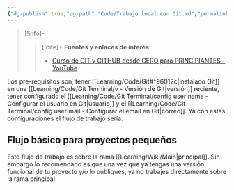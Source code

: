 ```yaml
---
{"dg-publish":true,"dg-path":"Code/Trabajo local con Git.md","permalink":"/code/trabajo-local-con-git/","created":"2024-04-04T14:27","updated":"2024-04-04T14:27"}
---
```



> [!info]-
>> [!cite]+ **Fuentes y enlaces de interés:**
>> - [Curso de GIT y GITHUB desde CERO para PRINCIPIANTES - YouTube](https://youtube.com/watch?v=3GymExBkKjE)

Los pre-requisitos son,  tener [[Learning/Code/Git#^96012c\|instalado Git]] en una [[Learning/Code/Git Terminal/v - Versión de Git\|versión]] reciente, tener configurado el [[Learning/Code/Git Terminal/config user name - Configurar el usuario en Git\|usuario]] y el [[Learning/Code/Git Terminal/config user mail - Configurar el email en Git\|correo]]. Ya con estas configuraciones el flujo de trabajo sería:

## Flujo básico para proyectos pequeños

<style> .container {font-family: sans-serif; text-align: center;} .button-wrapper button {z-index: 1;height: 40px; width: 100px; margin: 10px;padding: 5px;} .excalidraw .App-menu_top .buttonList { display: flex;} .excalidraw-wrapper { height: 800px; margin: 50px; position: relative;} :root[dir="ltr"] .excalidraw .layer-ui__wrapper .zen-mode-transition.App-menu_bottom--transition-left {transform: none;} </style><script src="https://cdn.jsdelivr.net/npm/react@17/umd/react.production.min.js"></script><script src="https://cdn.jsdelivr.net/npm/react-dom@17/umd/react-dom.production.min.js"></script><script type="text/javascript" src="https://cdn.jsdelivr.net/npm/@excalidraw/excalidraw@0/dist/excalidraw.production.min.js"></script><div id="Crear_tu_primer_commit_en_Gitexcalidraw.md1"></div><script>(function(){const InitialData={"type":"excalidraw","version":2,"source":"https://github.com/zsviczian/obsidian-excalidraw-plugin/releases/tag/2.1.1","elements":[{"type":"text","version":201,"versionNonce":813084341,"isDeleted":false,"id":"EKbWUaTM","fillStyle":"solid","strokeWidth":2,"strokeStyle":"solid","roughness":1,"opacity":100,"angle":0,"x":-767.2704766085582,"y":-373.5174910255351,"strokeColor":"#1e1e1e","backgroundColor":"transparent","width":255.2034454345703,"height":21.26021472107037,"seed":1469680251,"groupIds":["MAm3phHRPRpKVX00Q37O5"],"frameId":null,"roundness":null,"boundElements":[],"updated":1712263242149,"link":null,"locked":false,"fontSize":17.008171776856294,"fontFamily":1,"text":"Crear la carpeta del proyecto","rawText":"Crear la carpeta del proyecto","textAlign":"left","verticalAlign":"top","containerId":null,"originalText":"Crear la carpeta del proyecto","lineHeight":1.25},{"type":"text","version":134,"versionNonce":997789717,"isDeleted":false,"id":"GrZ10yEZ","fillStyle":"solid","strokeWidth":2,"strokeStyle":"solid","roughness":1,"opacity":100,"angle":0,"x":-339.2890310569031,"y":-375.3873842649471,"strokeColor":"#1e1e1e","backgroundColor":"transparent","width":102.43988037109375,"height":25,"seed":983073563,"groupIds":["MAm3phHRPRpKVX00Q37O5"],"frameId":null,"roundness":null,"boundElements":[],"updated":1712263242149,"link":null,"locked":false,"fontSize":20,"fontFamily":1,"text":"Iniciar Git","rawText":"Iniciar Git","textAlign":"left","verticalAlign":"top","containerId":null,"originalText":"Iniciar Git","lineHeight":1.25},{"type":"text","version":142,"versionNonce":1852327285,"isDeleted":false,"id":"MOWGROs7","fillStyle":"solid","strokeWidth":2,"strokeStyle":"solid","roughness":1,"opacity":100,"angle":0,"x":-96.56988376444849,"y":-385.7403528676404,"strokeColor":"#1e1e1e","backgroundColor":"transparent","width":293.6196594238281,"height":25,"seed":544171963,"groupIds":["MAm3phHRPRpKVX00Q37O5"],"frameId":null,"roundness":null,"boundElements":[],"updated":1712263242149,"link":null,"locked":false,"fontSize":20,"fontFamily":1,"text":"Comenzar a crear el proyecto","rawText":"Comenzar a crear el proyecto","textAlign":"left","verticalAlign":"top","containerId":null,"originalText":"Comenzar a crear el proyecto","lineHeight":1.25},{"type":"text","version":668,"versionNonce":1552535253,"isDeleted":false,"id":"N6nUtvwp","fillStyle":"solid","strokeWidth":2,"strokeStyle":"solid","roughness":1,"opacity":100,"angle":0,"x":-421.4365872663669,"y":-69.1568862206762,"strokeColor":"#1e1e1e","backgroundColor":"transparent","width":272.9996643066406,"height":25,"seed":1061206107,"groupIds":["MAm3phHRPRpKVX00Q37O5"],"frameId":null,"roundness":null,"boundElements":[],"updated":1712263242149,"link":null,"locked":false,"fontSize":20,"fontFamily":1,"text":"Añadirlo al área de staging","rawText":"Añadirlo al área de staging","textAlign":"left","verticalAlign":"top","containerId":null,"originalText":"Añadirlo al área de staging","lineHeight":1.25},{"type":"line","version":418,"versionNonce":343092277,"isDeleted":false,"id":"y9uCli6Ub2Q-OJ-FLpYGJ","fillStyle":"cross-hatch","strokeWidth":1,"strokeStyle":"solid","roughness":1,"opacity":100,"angle":0,"x":-239.00585509120958,"y":-451.081941326607,"strokeColor":"#de4c36","backgroundColor":"#DE4C36","width":114.13922381625349,"height":117.42537669800363,"seed":1692333307,"groupIds":["VxsLNquW69u2s_U0Ldlpd","MAm3phHRPRpKVX00Q37O5"],"frameId":null,"roundness":null,"boundElements":[],"updated":1712263242149,"link":null,"locked":false,"startBinding":null,"endBinding":null,"lastCommittedPoint":null,"startArrowhead":null,"endArrowhead":null,"points":[[0,0],[-49.83435461031798,-51.26722046855237],[-49.83435461031798,-51.26722046855237],[-50.986701223479876,-52.236062325634734],[-52.26470370293842,-52.92809221573914],[-53.62654252459387,-53.34331016620612],[-55.03037095138122,-53.481716141378186],[-56.43436945920026,-53.34331016620618],[-57.79670831908921,-52.92809221573912],[-59.07554759722427,-52.23606232563468],[-60.229067769505605,-51.267220468552395],[-70.57741343780252,-40.62076116145204],[-57.45003895520421,-27.115216611483874],[-57.45003895520421,-27.115216611483874],[-56.28805555078054,-27.429814401716303],[-55.10184920580724,-27.578073794166414],[-53.90916277352213,-27.5597830621941],[-52.72773910716323,-27.374726979545425],[-51.57533126482997,-27.022686820352604],[-50.46966849327791,-26.503452607782556],[-49.428507252227035,-25.81680386616018],[-48.469583591674194,-24.96253061865275],[-47.63566268625621,-23.969341947769237],[-46.96626456452276,-22.890582467965714],[-46.46121914544234,-21.74492086951406],[-46.12036315122438,-20.551027592493256],[-45.94352650083721,-19.327566077754284],[-45.93053911324856,-18.093210264989864],[-46.08123771066823,-16.866630594278817],[-46.39545221206447,-15.666487006858482],[-33.744253594207976,-2.650376582322451],[-33.744253594207976,-2.650376582322451],[-32.57742288037787,-2.973380445107784],[-31.384712636748333,-3.128521828263615],[-30.18436915641155,-3.1154507704014023],[-28.994652338941762,-2.9337963124495037],[-27.833815280672408,-2.583208493019063],[-26.720124684419147,-2.0633198526523415],[-25.671826843273863,-1.373769931119094],[-24.707174853569825,-0.5142052674168198],[-24.10659832054577,0.16910134294485601],[-23.58610274053622,0.8971400179903384],[-23.145681310300148,1.663523962378676],[-22.78533402983743,2.4618698803828423],[-22.30487552471466,4.128896956260796],[-22.144720421926593,5.8471233832829785],[-22.304875524714625,7.56545479872169],[-22.785334029837443,9.232803839077175],[-23.14568131030019,10.031394730053217],[-23.586102740536262,10.798076141621856],[-24.106598320545714,11.526464778055924],[-24.707174853569853,12.21017034440046],[-25.37174267399999,12.828286147303995],[-26.0797423867115,13.363993042432952],[-26.824976238905748,13.817277031331827],[-27.60123287130091,14.188152112456166],[-29.222043875222553,14.682640555242285],[-30.892552556637455,14.847472369246923],[-32.56314287694755,14.682640555242296],[-34.18420560079633,14.188152112456153],[-34.9606595271885,13.817277031331848],[-35.70611788634463,13.363993042432908],[-36.41438972870708,12.828286147304006],[-37.07927049823566,12.210170344400536],[-37.95228282800363,11.163344841301702],[-38.64387992600807,10.022442717734275],[-39.15404818576647,8.809287565887928],[-39.482774000796084,7.545695978724417],[-39.6300505678559,6.253484549205737],[-39.595871083704566,4.954469870293799],[-39.38021513861818,3.6704755341780846],[-38.98307592935558,2.4233181338207572],[-50.78135218892086,-9.714837156044961],[-50.78269242745145,22.22775209844784],[-50.78269242745145,22.22775209844784],[-49.55916350085894,22.982289849833975],[-48.469583591674194,23.92953034020841],[-47.869007058650226,24.612843949797792],[-47.34851147864077,25.34090362252665],[-46.90809004840452,26.107326062667667],[-46.547742767941834,26.905720975266163],[-46.06728426281901,28.572923031838467],[-45.907129160031104,30.291436427199216],[-46.067284262819015,32.01018079707638],[-46.5477427679418,33.678089775653596],[-46.90809004840453,34.47702362879042],[-47.348511478640816,35.24409699711424],[-47.8690070586502,35.97291958567002],[-48.46958359167422,36.65712209718633],[-49.13417862506947,37.27491593561243],[-49.84224637019372,37.81033586240278],[-50.587582271007136,38.26338887678522],[-51.36395455850388,38.634067979531906],[-52.984942446698696,39.12830445011842],[-54.65546473459594,39.29304527416206],[-56.32574890904888,39.12830445011838],[-57.94604966987512,38.634067979532034],[-58.72190491103546,38.26338887678523],[-59.466604708789674,37.810335862402695],[-60.17393090061523,37.274915935612455],[-60.83766192236891,36.65712209718633],[-61.43823845539302,35.97292658489778],[-61.9587340354025,35.244117994797534],[-62.39915546563867,34.477065624157035],[-62.75950274610139,33.67816676715895],[-63.23996125122406,32.010327780859654],[-63.400116354012056,30.291667401715735],[-63.23996125122409,28.573237997088214],[-62.75950274610133,26.906112932021372],[-62.399155465638714,26.107739017106212],[-61.95873403540251,25.341344573876246],[-61.43823845539302,24.613298899602807],[-60.83766192236888,23.929992289241195],[-60.195541396516276,23.331390333363068],[-59.500842020491774,22.802157723922104],[-58.75883970790193,22.345920060903985],[-57.97481377397395,21.966288945838308],[-57.97481377397389,-10.273994963820371],[-57.97481377397389,-10.273994963820371],[-58.75979556330074,-10.651977760746025],[-59.50221627522879,-11.107739476275821],[-60.196650324843716,-11.63755302162173],[-60.83766192236891,-12.237694807609522],[-61.71627331970387,-13.289850222655865],[-62.41075159038704,-14.436918665889369],[-62.9213042332772,-15.656800075623668],[-63.24813194399181,-16.92740138939956],[-63.391445623010696,-18.226619045916973],[-63.351439162709795,-19.53235998271694],[-63.12832346356856,-20.822520638498535],[-62.72229922120445,-22.075004451189674],[-75.66286010008989,-35.389729929343204],[-109.83335802012797,-0.23714783533351635],[-109.83335802012797,-0.23714783533351635],[-110.77550999013457,0.9499246942246913],[-111.44847577411124,2.265919499708694],[-111.85225521260725,3.667822826853026],[-111.9868483587725,5.1126279206186],[-111.85225521260729,6.557328025968275],[-111.4484757741113,7.958902389407015],[-110.77550999013454,9.27435825435299],[-109.83335802012797,10.460685366153442],[-59.99811473641877,61.728824920802566],[-59.99811473641877,61.728824920802566],[-58.84550619846809,62.69781201186125],[-57.56736765418402,63.38995164766979],[-56.20548461146023,63.80523682900039],[-54.80164597981108,63.943660556625446],[-53.397640668750704,63.805236829000386],[-52.03525758779341,63.389951647669804],[-50.756282244832825,62.69781201186111],[-49.60250695100398,61.728824920802644],[-0.00044221068264960195,10.69875010032506],[-0.00044221068264960195,10.69875010032506],[0.9414121175183112,9.512010034086032],[1.6141710404400977,8.19605722396847],[2.017827754841405,6.793971916902247],[2.1523754574809857,5.348855357500569],[2.0178277548413917,3.903808790376541],[1.6141710404400553,2.50192296130178],[0.9414121175182545,1.1862851164339077],[-0.00044221068267802366,-2.1316282072803006e-14]]},{"type":"text","version":79,"versionNonce":906616213,"isDeleted":false,"id":"hPs7tG6D","fillStyle":"solid","strokeWidth":2,"strokeStyle":"solid","roughness":1,"opacity":100,"angle":0,"x":-5.693778408050775,"y":-518.9428580796609,"strokeColor":"#1e1e1e","backgroundColor":"transparent","width":126.25003051757812,"height":157.82282472444518,"seed":13409691,"groupIds":["MAm3phHRPRpKVX00Q37O5"],"frameId":null,"roundness":null,"boundElements":[{"id":"hhCCVWo7dqvHRJqcvUIG5","type":"arrow"}],"updated":1712263242149,"link":null,"locked":false,"fontSize":126.25825977955614,"fontFamily":1,"text":"🪄","rawText":"🪄","textAlign":"left","verticalAlign":"top","containerId":null,"originalText":"🪄","lineHeight":1.25},{"type":"text","version":1270,"versionNonce":1216570101,"isDeleted":false,"id":"cgObHpwf","fillStyle":"solid","strokeWidth":2,"strokeStyle":"solid","roughness":1,"opacity":100,"angle":0,"x":-70.31764420253114,"y":-67.94600011870244,"strokeColor":"#1e1e1e","backgroundColor":"transparent","width":377.29998779296875,"height":54.61239463404614,"seed":1849438779,"groupIds":["Xuq8HBEq0fiC9rAkiAXVc","MAm3phHRPRpKVX00Q37O5"],"frameId":null,"roundness":null,"boundElements":[{"id":"fxahWXBm--MrnzdS5FZq9","type":"arrow"}],"updated":1712263242149,"link":null,"locked":false,"fontSize":21.844957853618457,"fontFamily":1,"text":"Crear fichero o característica que\nresuelva un problema","rawText":"Crear fichero o característica que\nresuelva un problema","textAlign":"center","verticalAlign":"top","containerId":null,"originalText":"Crear fichero o característica que\nresuelva un problema","lineHeight":1.25},{"type":"text","version":594,"versionNonce":1348811861,"isDeleted":false,"id":"5hcgHkDJ","fillStyle":"solid","strokeWidth":2,"strokeStyle":"solid","roughness":1,"opacity":100,"angle":0,"x":38.49444127714048,"y":-235.23238639859375,"strokeColor":"#1e1e1e","backgroundColor":"transparent","width":137.6428680419922,"height":139.56612395322915,"seed":2114990811,"groupIds":["Xuq8HBEq0fiC9rAkiAXVc","MAm3phHRPRpKVX00Q37O5"],"frameId":null,"roundness":null,"boundElements":[{"id":"dcQZe_Fn6l_wdMvW4WMJN","type":"arrow"},{"id":"Jwjt6DLwjXrWdo6Y7rzqz","type":"arrow"}],"updated":1712263242149,"link":null,"locked":false,"fontSize":111.65289916258332,"fontFamily":1,"text":"🎁","rawText":"🎁","textAlign":"left","verticalAlign":"top","containerId":null,"originalText":"🎁","lineHeight":1.25},{"type":"arrow","version":200,"versionNonce":629467573,"isDeleted":false,"id":"L_ipG2WbPTzyqRjkP3fP0","fillStyle":"solid","strokeWidth":2,"strokeStyle":"solid","roughness":1,"opacity":100,"angle":0,"x":-541.5079972812149,"y":-424.6484566572272,"strokeColor":"#1e1e1e","backgroundColor":"transparent","width":170.658826326069,"height":2.3061973170230203,"seed":1088102267,"groupIds":["MAm3phHRPRpKVX00Q37O5"],"frameId":null,"roundness":{"type":2},"boundElements":[],"updated":1712263242149,"link":null,"locked":false,"startBinding":{"elementId":"AF18J6kB","focus":0.16702159482709805,"gap":20.946146220851944},"endBinding":null,"lastCommittedPoint":null,"startArrowhead":null,"endArrowhead":"arrow","points":[[0,0],[170.658826326069,-2.3061973170230203]]},{"type":"arrow","version":56,"versionNonce":151513877,"isDeleted":false,"id":"hhCCVWo7dqvHRJqcvUIG5","fillStyle":"solid","strokeWidth":2,"strokeStyle":"solid","roughness":1,"opacity":100,"angle":0,"x":-217.96649740913335,"y":-433.443292135439,"strokeColor":"#1e1e1e","backgroundColor":"transparent","width":193.72083162006578,"height":4.6123946340460975,"seed":283080731,"groupIds":["MAm3phHRPRpKVX00Q37O5"],"frameId":null,"roundness":{"type":2},"boundElements":[],"updated":1712263242149,"link":null,"locked":false,"startBinding":null,"endBinding":{"elementId":"hPs7tG6D","focus":-0.0003864155516946311,"gap":18.551887381016797},"lastCommittedPoint":null,"startArrowhead":null,"endArrowhead":"arrow","points":[[0,0],[193.72083162006578,-4.6123946340460975]]},{"type":"line","version":140,"versionNonce":2070134901,"isDeleted":false,"id":"LMBfnPtYDBvSBtweNGIFA","fillStyle":"solid","strokeWidth":2,"strokeStyle":"solid","roughness":1,"opacity":100,"angle":0,"x":145.28039912419234,"y":-435.63223451609537,"strokeColor":"#1e1e1e","backgroundColor":"transparent","width":175.2609009064031,"height":98.01353053042766,"seed":1544535227,"groupIds":["MAm3phHRPRpKVX00Q37O5"],"frameId":null,"roundness":{"type":2},"boundElements":[],"updated":1712263242149,"link":null,"locked":false,"startBinding":null,"endBinding":null,"lastCommittedPoint":null,"startArrowhead":null,"endArrowhead":null,"points":[[0,0],[151.11783604721532,9.22482139185854],[175.2609009064031,98.01353053042766]]},{"type":"arrow","version":401,"versionNonce":1381886421,"isDeleted":false,"id":"dcQZe_Fn6l_wdMvW4WMJN","fillStyle":"solid","strokeWidth":2,"strokeStyle":"solid","roughness":1,"opacity":100,"angle":0,"x":319.39853748767916,"y":-339.9249013026908,"strokeColor":"#1e1e1e","backgroundColor":"transparent","width":132.73125178179635,"height":174.13713210358966,"seed":772697435,"groupIds":["MAm3phHRPRpKVX00Q37O5"],"frameId":null,"roundness":{"type":2},"boundElements":[],"updated":1712263242150,"link":null,"locked":false,"startBinding":null,"endBinding":{"elementId":"5hcgHkDJ","focus":0.35715235771817455,"gap":10.52997638675015},"lastCommittedPoint":null,"startArrowhead":null,"endArrowhead":"arrow","points":[[0,0],[-12.684101305509898,118.7693385074013],[-132.73125178179635,174.13713210358966]]},{"type":"arrow","version":874,"versionNonce":252438325,"isDeleted":false,"id":"Jwjt6DLwjXrWdo6Y7rzqz","fillStyle":"solid","strokeWidth":2,"strokeStyle":"solid","roughness":1,"opacity":100,"angle":0,"x":31.59122055032742,"y":-173.992156379785,"strokeColor":"#1e1e1e","backgroundColor":"transparent","width":235.43617371994586,"height":5.134766639332248,"seed":2049837563,"groupIds":["MAm3phHRPRpKVX00Q37O5"],"frameId":null,"roundness":{"type":2},"boundElements":[],"updated":1712263242150,"link":null,"locked":false,"startBinding":{"elementId":"5hcgHkDJ","focus":0.14301037415263967,"gap":6.9032207268130605},"endBinding":{"elementId":"fLnUhBnv","focus":-0.04029654504375983,"gap":12.917562637143845},"lastCommittedPoint":null,"startArrowhead":null,"endArrowhead":"arrow","points":[[0,0],[-235.43617371994586,5.134766639332248]]},{"type":"text","version":216,"versionNonce":1943222421,"isDeleted":false,"id":"fLnUhBnv","fillStyle":"solid","strokeWidth":2,"strokeStyle":"solid","roughness":1,"opacity":100,"angle":0,"x":-368.5485570665279,"y":-233.16911705188812,"strokeColor":"#1e1e1e","backgroundColor":"transparent","width":151.78604125976562,"height":138.19966601116604,"seed":628167323,"groupIds":["MAm3phHRPRpKVX00Q37O5"],"frameId":null,"roundness":null,"boundElements":[{"id":"Jwjt6DLwjXrWdo6Y7rzqz","type":"arrow"},{"id":"Z4yiFBF37J7NY2wUZijlz","type":"arrow"}],"updated":1712263242150,"link":null,"locked":false,"fontSize":110.55973280893284,"fontFamily":1,"text":"🛒","rawText":"🛒","textAlign":"center","verticalAlign":"top","containerId":null,"originalText":"🛒","lineHeight":1.25},{"type":"text","version":221,"versionNonce":1516854773,"isDeleted":false,"id":"xw8xIEIk","fillStyle":"solid","strokeWidth":2,"strokeStyle":"solid","roughness":1,"opacity":100,"angle":0,"x":-756.043982059466,"y":-227.70785232384986,"strokeColor":"#1e1e1e","backgroundColor":"transparent","width":165.85977172851562,"height":151.00449541724078,"seed":1351223099,"groupIds":["MAm3phHRPRpKVX00Q37O5"],"frameId":null,"roundness":null,"boundElements":[{"id":"Z4yiFBF37J7NY2wUZijlz","type":"arrow"}],"updated":1712263242150,"link":null,"locked":false,"fontSize":120.80359633379263,"fontFamily":1,"text":"📸","rawText":"📸","textAlign":"center","verticalAlign":"top","containerId":null,"originalText":"📸","lineHeight":1.25},{"type":"text","version":184,"versionNonce":1238619989,"isDeleted":false,"id":"DHzf4DoM","fillStyle":"solid","strokeWidth":2,"strokeStyle":"solid","roughness":1,"opacity":100,"angle":0,"x":-733.4011120097381,"y":-71.56037402215196,"strokeColor":"#1e1e1e","backgroundColor":"transparent","width":126.05986022949219,"height":25,"seed":1641768923,"groupIds":["MAm3phHRPRpKVX00Q37O5"],"frameId":null,"roundness":null,"boundElements":[],"updated":1712263242150,"link":null,"locked":false,"fontSize":20,"fontFamily":1,"text":"Hacer commit","rawText":"Hacer commit","textAlign":"center","verticalAlign":"top","containerId":null,"originalText":"Hacer commit","lineHeight":1.25},{"type":"arrow","version":626,"versionNonce":1281893557,"isDeleted":false,"id":"Z4yiFBF37J7NY2wUZijlz","fillStyle":"solid","strokeWidth":2,"strokeStyle":"solid","roughness":1,"opacity":100,"angle":0,"x":-385.5554438193344,"y":-164.85456972672887,"strokeColor":"#1e1e1e","backgroundColor":"transparent","width":192.535562277764,"height":1.153315030894177,"seed":1333245051,"groupIds":["MAm3phHRPRpKVX00Q37O5"],"frameId":null,"roundness":{"type":2},"boundElements":[],"updated":1712263242150,"link":null,"locked":false,"startBinding":{"elementId":"fLnUhBnv","focus":0.01929091952484348,"gap":17.006886752806537},"endBinding":{"elementId":"xw8xIEIk","focus":-0.14377093242567576,"gap":12.093204233851907},"lastCommittedPoint":null,"startArrowhead":null,"endArrowhead":"arrow","points":[[0,0],[-192.535562277764,1.153315030894177]]},{"type":"text","version":63,"versionNonce":97240597,"isDeleted":false,"id":"ah6tqbBY","fillStyle":"solid","strokeWidth":2,"strokeStyle":"solid","roughness":1,"opacity":100,"angle":0,"x":-717.8036575217735,"y":-338.45908197786633,"strokeColor":"#1e1e1e","backgroundColor":"transparent","width":140.625,"height":24,"seed":690056475,"groupIds":["MAm3phHRPRpKVX00Q37O5"],"frameId":null,"roundness":null,"boundElements":[],"updated":1712263242150,"link":null,"locked":false,"fontSize":20,"fontFamily":3,"text":"mkdir NOMBRE","rawText":"mkdir NOMBRE","textAlign":"center","verticalAlign":"top","containerId":null,"originalText":"mkdir NOMBRE","lineHeight":1.2},{"type":"text","version":29,"versionNonce":150223733,"isDeleted":false,"id":"L8i4Tqqi","fillStyle":"solid","strokeWidth":2,"strokeStyle":"solid","roughness":1,"opacity":100,"angle":0,"x":-337.01738213355134,"y":-340.7653114186557,"strokeColor":"#1e1e1e","backgroundColor":"transparent","width":93.75,"height":24,"seed":1649086907,"groupIds":["MAm3phHRPRpKVX00Q37O5"],"frameId":null,"roundness":null,"boundElements":[],"updated":1712263242150,"link":null,"locked":false,"fontSize":20,"fontFamily":3,"text":"git init","rawText":"git init","textAlign":"center","verticalAlign":"top","containerId":null,"originalText":"git init","lineHeight":1.2},{"type":"text","version":164,"versionNonce":1848050901,"isDeleted":false,"id":"LwTZB7iM","fillStyle":"solid","strokeWidth":2,"strokeStyle":"solid","roughness":1,"opacity":100,"angle":0,"x":-414.7644958933146,"y":-29.677416891855273,"strokeColor":"#1e1e1e","backgroundColor":"transparent","width":257.8125,"height":24,"seed":1545019995,"groupIds":["MAm3phHRPRpKVX00Q37O5"],"frameId":null,"roundness":null,"boundElements":[],"updated":1712263242150,"link":null,"locked":false,"fontSize":20,"fontFamily":3,"text":"git add NOMBRE_FICHERO","rawText":"git add NOMBRE_FICHERO","textAlign":"center","verticalAlign":"top","containerId":null,"originalText":"git add NOMBRE_FICHERO","lineHeight":1.2},{"type":"text","version":139,"versionNonce":687448629,"isDeleted":false,"id":"N0zOfRp2","fillStyle":"solid","strokeWidth":2,"strokeStyle":"solid","roughness":1,"opacity":100,"angle":0,"x":-733.0467738538406,"y":-36.59604096669068,"strokeColor":"#1e1e1e","backgroundColor":"transparent","width":117.1875,"height":24,"seed":794304251,"groupIds":["MAm3phHRPRpKVX00Q37O5"],"frameId":null,"roundness":null,"boundElements":[],"updated":1712263242150,"link":null,"locked":false,"fontSize":20,"fontFamily":3,"text":"git commit","rawText":"git commit","textAlign":"center","verticalAlign":"top","containerId":null,"originalText":"git commit","lineHeight":1.2},{"type":"rectangle","version":144,"versionNonce":508662677,"isDeleted":false,"id":"qYMxFxy6XXiYBy3QccY1A","fillStyle":"solid","strokeWidth":2,"strokeStyle":"solid","roughness":1,"opacity":100,"angle":0,"x":-740.6899431995722,"y":-39.21493483031537,"strokeColor":"#1e1e1e","backgroundColor":"transparent","width":134.9127197265625,"height":32.286762438322285,"seed":915441563,"groupIds":["MAm3phHRPRpKVX00Q37O5"],"frameId":null,"roundness":{"type":3},"boundElements":[],"updated":1712263242150,"link":null,"locked":false},{"type":"rectangle","version":115,"versionNonce":2053396725,"isDeleted":false,"id":"Vj_lpCHDLyaJJMx9DHMUs","fillStyle":"solid","strokeWidth":2,"strokeStyle":"solid","roughness":1,"opacity":100,"angle":0,"x":-424.7404931584539,"y":-32.29637500301277,"strokeColor":"#1e1e1e","backgroundColor":"transparent","width":276.7440635279605,"height":35.74610659950656,"seed":1475533883,"groupIds":["MAm3phHRPRpKVX00Q37O5"],"frameId":null,"roundness":{"type":3},"boundElements":[],"updated":1712263242150,"link":null,"locked":false},{"type":"rectangle","version":49,"versionNonce":1186427477,"isDeleted":false,"id":"EJtGN9wpDpiols65wUl1d","fillStyle":"solid","strokeWidth":2,"strokeStyle":"solid","roughness":1,"opacity":100,"angle":0,"x":-343.7666724343858,"y":-341.7229224806471,"strokeColor":"#1e1e1e","backgroundColor":"transparent","width":113.00382915296052,"height":31.1336477179276,"seed":258055387,"groupIds":["MAm3phHRPRpKVX00Q37O5"],"frameId":null,"roundness":{"type":3},"boundElements":[],"updated":1712263242150,"link":null,"locked":false},{"type":"rectangle","version":34,"versionNonce":1075863477,"isDeleted":false,"id":"kJl8oJjTq6V5R8d7YOw1A","fillStyle":"solid","strokeWidth":2,"strokeStyle":"solid","roughness":1,"opacity":100,"angle":0,"x":-728.9021222956111,"y":-340.56987200778525,"strokeColor":"#1e1e1e","backgroundColor":"transparent","width":156.8216263620477,"height":31.13371196546052,"seed":946817403,"groupIds":["MAm3phHRPRpKVX00Q37O5"],"frameId":null,"roundness":{"type":3},"boundElements":[],"updated":1712263242150,"link":null,"locked":false},{"type":"text","version":145,"versionNonce":1824825621,"isDeleted":false,"id":"AF18J6kB","fillStyle":"solid","strokeWidth":2,"strokeStyle":"solid","roughness":1,"opacity":100,"angle":0,"x":-699.9193213392379,"y":-495.5107355326076,"strokeColor":"#1e1e1e","backgroundColor":"transparent","width":137.45570373535156,"height":123.25225138731547,"seed":408838683,"groupIds":["MAm3phHRPRpKVX00Q37O5"],"frameId":null,"roundness":null,"boundElements":[{"id":"L_ipG2WbPTzyqRjkP3fP0","type":"arrow"}],"updated":1712263242150,"link":null,"locked":false,"fontSize":102.71020948942956,"fontFamily":3,"text":"📁","rawText":"📁","textAlign":"center","verticalAlign":"top","containerId":null,"originalText":"📁","lineHeight":1.2},{"type":"line","version":264,"versionNonce":1914287733,"isDeleted":false,"id":"LtUtHdUhklARMQQIBn9yp","fillStyle":"solid","strokeWidth":2,"strokeStyle":"solid","roughness":1,"opacity":100,"angle":0,"x":-674.4156130322223,"y":11.613415737538674,"strokeColor":"#1e1e1e","backgroundColor":"transparent","width":352.36831665039074,"height":173.4454345703126,"seed":673277627,"groupIds":["MAm3phHRPRpKVX00Q37O5"],"frameId":null,"roundness":{"type":2},"boundElements":[],"updated":1712263242150,"link":null,"locked":false,"startBinding":null,"endBinding":null,"lastCommittedPoint":null,"startArrowhead":null,"endArrowhead":null,"points":[[0,0],[89.46136474609386,144.23360188802098],[352.36831665039074,173.4454345703126]]},{"type":"arrow","version":278,"versionNonce":719658965,"isDeleted":false,"id":"fxahWXBm--MrnzdS5FZq9","fillStyle":"solid","strokeWidth":2,"strokeStyle":"solid","roughness":1,"opacity":100,"angle":0,"x":-195.27918296194696,"y":180.302607566865,"strokeColor":"#1e1e1e","backgroundColor":"transparent","width":315.0613136634489,"height":177.81791497385757,"seed":509269851,"groupIds":["MAm3phHRPRpKVX00Q37O5"],"frameId":null,"roundness":{"type":2},"boundElements":[],"updated":1712263242150,"link":null,"locked":false,"startBinding":{"elementId":"FlTyOaz6","focus":0.10223926450206906,"gap":12.794174398456057},"endBinding":{"elementId":"cgObHpwf","focus":-0.12333659110498178,"gap":15.818298077663712},"lastCommittedPoint":null,"startArrowhead":null,"endArrowhead":"arrow","points":[[0,0],[232.9029070879281,-28.107018163961698],[315.0613136634489,-177.81791497385757]]},{"type":"text","version":80,"versionNonce":2101108021,"isDeleted":false,"id":"FlTyOaz6","fillStyle":"solid","strokeWidth":2,"strokeStyle":"solid","roughness":1,"opacity":100,"angle":0,"x":-312.8282412060503,"y":137.06497416852818,"strokeColor":"#1e1e1e","backgroundColor":"transparent","width":104.73773193359375,"height":91.55249023437499,"seed":962409467,"groupIds":["MAm3phHRPRpKVX00Q37O5"],"frameId":null,"roundness":null,"boundElements":[{"id":"fxahWXBm--MrnzdS5FZq9","type":"arrow"}],"updated":1712263242150,"link":null,"locked":false,"fontSize":76.29374186197916,"fontFamily":3,"text":"🔁","rawText":"🔁","textAlign":"center","verticalAlign":"top","containerId":null,"originalText":"🔁","lineHeight":1.2}],"appState":{"theme":"light","viewBackgroundColor":"#ffffff","currentItemStrokeColor":"#1e1e1e","currentItemBackgroundColor":"transparent","currentItemFillStyle":"solid","currentItemStrokeWidth":2,"currentItemStrokeStyle":"solid","currentItemRoughness":1,"currentItemOpacity":100,"currentItemFontFamily":1,"currentItemFontSize":20,"currentItemTextAlign":"left","currentItemStartArrowhead":null,"currentItemEndArrowhead":"arrow","scrollX":559.8751831054688,"scrollY":381.04376220703125,"zoom":{"value":1},"currentItemRoundness":"round","gridSize":null,"gridColor":{"Bold":"#C9C9C9FF","Regular":"#EDEDEDFF"},"currentStrokeOptions":null,"previousGridSize":null,"frameRendering":{"enabled":true,"clip":true,"name":true,"outline":true}},"files":{}};InitialData.scrollToContent=true;App=()=>{const e=React.useRef(null),t=React.useRef(null),[n,i]=React.useState({width:void 0,height:void 0});return React.useEffect(()=>{i({width:t.current.getBoundingClientRect().width,height:t.current.getBoundingClientRect().height});const e=()=>{i({width:t.current.getBoundingClientRect().width,height:t.current.getBoundingClientRect().height})};return window.addEventListener("resize",e),()=>window.removeEventListener("resize",e)},[t]),React.createElement(React.Fragment,null,React.createElement("div",{className:"excalidraw-wrapper",ref:t},React.createElement(ExcalidrawLib.Excalidraw,{ref:e,width:n.width,height:n.height,initialData:InitialData,viewModeEnabled:!0,zenModeEnabled:!0,gridModeEnabled:!1})))},excalidrawWrapper=document.getElementById("Crear_tu_primer_commit_en_Gitexcalidraw.md1");ReactDOM.render(React.createElement(App),excalidrawWrapper);})();</script>
Este flujo de trabajo es sobre la rama [[Learning/Wiki/Main\|principal]]. Sin embargo lo recomendado es que una vez que ya tengas una versión funcional de tu proyecto y/o lo publiques, ya no trabajes directamente sobre la rama principal

